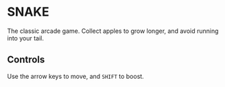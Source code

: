 # SNAKE

The classic arcade game. Collect apples to grow longer, and avoid running into your tail.

## Controls

Use the arrow keys to move, and `SHIFT` to boost.
